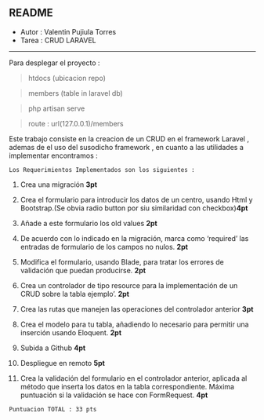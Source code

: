 ## README 

- Autor : Valentin Pujiula Torres
- Tarea : CRUD LARAVEL 

---
Para desplegar el proyecto :

>htdocs (ubicacion repo)

>members (table in laravel db)

>php artisan serve

> route : url(127.0.0.1)/members

Este trabajo consiste en la creacion de un CRUD en el framework Laravel , ademas de el uso del susodicho framework , en cuanto a las utilidades a implementar encontramos :

`Los Requerimientos Implementados son los siguientes :`

1. Crea una migración **3pt**

1. Crea el formulario para introducir los datos de un centro, usando Html y  Bootstrap.(Se obvia radio button por siu similaridad con checkbox)**4pt**

1. Añade a este formulario los old values **2pt**
 
1. De acuerdo con lo indicado en la migración, marca como ‘required’ las entradas de formulario de los campos no nulos. **2pt**

1. Modifica el formulario, usando Blade, para tratar los errores de validación que puedan producirse. **2pt**

1. Crea un controlador de tipo resource para la implementación de un CRUD sobre la tabla ejemplo’. **2pt**

1.  Crea las rutas que manejen las operaciones del controlador anterior **3pt**

1.  Crea el modelo para tu tabla, añadiendo lo necesario para permitir una inserción usando Eloquent. **2pt**

1. Subida a Github **4pt**

1. Despliegue en remoto **5pt**

1. Crea la validación del formulario en el controlador anterior, aplicada al método que inserta los datos en la tabla correspondiente. Máxima puntuación si la validación se hace con FormRequest. **4pt**


`Puntuacion TOTAL : 33 pts`
